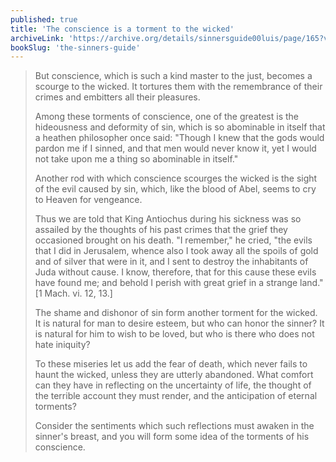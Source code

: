 ```yaml
---
published: true
title: 'The conscience is a torment to the wicked'
archiveLink: 'https://archive.org/details/sinnersguide00luis/page/165?view=theater'
bookSlug: 'the-sinners-guide'
---
```


> But conscience, which is such a kind master to the just, becomes a scourge to the wicked. It tortures them with the remembrance of their crimes and embitters all their pleasures.
> 
> Among these torments of conscience, one of the greatest is the hideousness and deformity of sin, which is so abominable in itself that a heathen philosopher once said: "Though I knew that the gods would pardon me if I sinned, and that men would never know it, yet I would not take upon me a thing so abominable in itself."
> 
> Another rod with which conscience scourges the wicked is the sight of the evil caused by sin, which, like the blood of Abel, seems to cry to Heaven for vengeance.
> 
> Thus we are told that King Antiochus during his sickness was so assailed by the thoughts of his past crimes that the grief they occasioned brought on his death. "I remember," he cried, "the evils that I did in Jerusalem, whence also I took away all the spoils of gold and of silver that were in it, and I sent to destroy the inhabitants of Juda without cause. I know, therefore, that for this cause these evils have found me; and behold I perish with great grief in a strange land." [1 Mach. vi. 12, 13.]
> 
> The shame and dishonor of sin form another torment for the wicked. It is natural for man to desire esteem, but who can honor the sinner? It is natural for him to wish to be loved, but who is there who does not hate iniquity?
> 
> To these miseries let us add the fear of death, which never fails to haunt the wicked, unless they are utterly abandoned. What comfort can they have in reflecting on the uncertainty of life, the thought of the terrible account they must render, and the anticipation of eternal torments?
> 
> Consider the sentiments which such reflections must awaken in the sinner's breast, and you will form some idea of the torments of his conscience.

